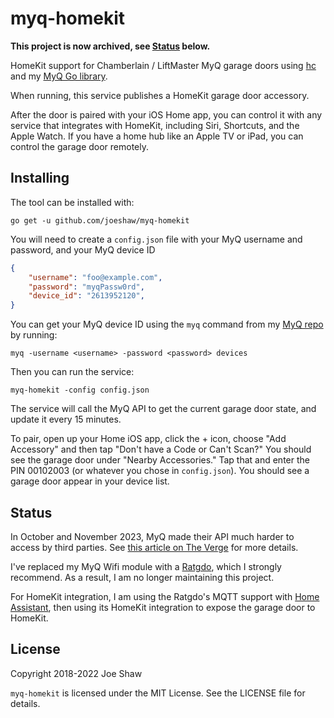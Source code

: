 # myq-homekit

**This project is now archived, see [Status](#status) below.**

HomeKit support for Chamberlain / LiftMaster MyQ garage doors using
[hc](https://github.com/brutella/hc) and my [MyQ Go
library](https://github.com/joeshaw/myq).

When running, this service publishes a HomeKit garage door accessory.

After the door is paired with your iOS Home app, you can control it
with any service that integrates with HomeKit, including Siri,
Shortcuts, and the Apple Watch.  If you have a home hub like an Apple
TV or iPad, you can control the garage door remotely.

## Installing

The tool can be installed with:

    go get -u github.com/joeshaw/myq-homekit

You will need to create a `config.json` file with your MyQ username
and password, and your MyQ device ID

```json
{
    "username": "foo@example.com",
    "password": "myqPassw0rd",
    "device_id": "2613952120",
}
```

You can get your MyQ device ID using the `myq` command from my [MyQ
repo](https://github.com/joeshaw/myq) by running:

    myq -username <username> -password <password> devices

Then you can run the service:

    myq-homekit -config config.json

The service will call the MyQ API to get the current garage door
state, and update it every 15 minutes.

To pair, open up your Home iOS app, click the + icon, choose "Add
Accessory" and then tap "Don't have a Code or Can't Scan?"  You should
see the garage door under "Nearby Accessories."  Tap that and enter
the PIN 00102003 (or whatever you chose in `config.json`).  You should
see a garage door appear in your device list.

## Status

In October and November 2023, MyQ made their API much harder to access by third parties.  See [this article on The Verge](https://www.theverge.com/23949612/chamberlain-myq-smart-garage-door-controller-homebridge-integrations) for more details.

I've replaced my MyQ Wifi module with a [Ratgdo](https://paulwieland.github.io/ratgdo/), which I strongly recommend.  As a result, I am no longer maintaining this project.

For HomeKit integration, I am using the Ratgdo's MQTT support with [Home Assistant](https://www.home-assistant.io/), then using its HomeKit integration to expose the garage door to HomeKit.

## License

Copyright 2018-2022 Joe Shaw

`myq-homekit` is licensed under the MIT License.  See the LICENSE file
for details.


